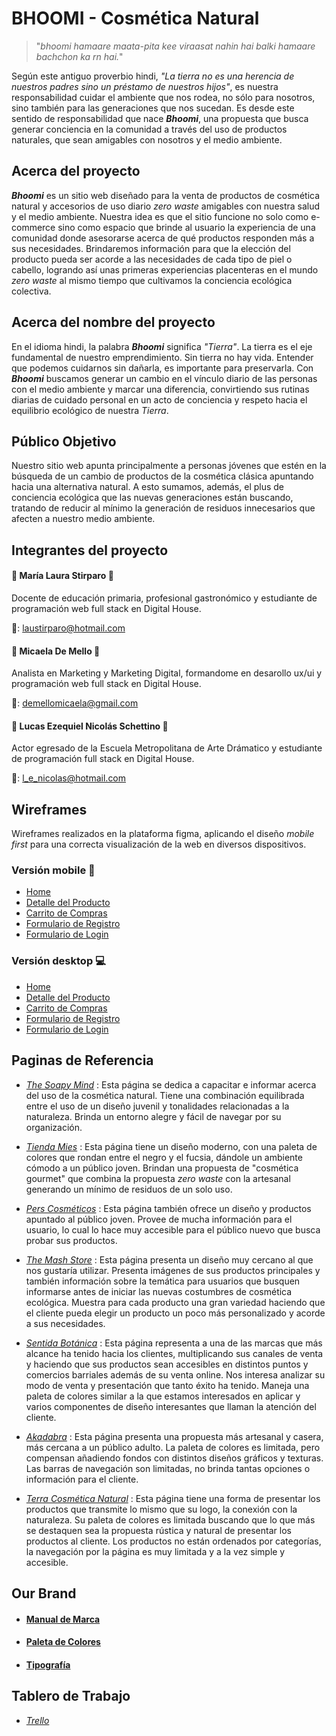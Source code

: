 # BHOOMI - Cosmética Natural

> "*bhoomi hamaare maata-pita kee viraasat nahin hai balki hamaare bachchon ka rn hai.*"

Según este antiguo proverbio hindi, *"La tierra no es una herencia de nuestros padres sino un préstamo de nuestros hijos"*, es nuestra responsabilidad cuidar el ambiente que nos rodea, no sólo para nosotros, sino también para las generaciones que nos sucedan. Es desde este sentido de responsabilidad que nace ***Bhoomi***, una propuesta que busca generar conciencia en la comunidad a través del uso de productos naturales, que sean amigables con nosotros y el medio ambiente.

## Acerca del proyecto

***Bhoomi***  es un sitio web diseñado para la venta de productos de cosmética natural y accesorios de uso diario *zero waste* amigables con nuestra salud y el medio ambiente. Nuestra idea es que el sitio funcione no solo como e-commerce sino como espacio que brinde al usuario la experiencia de una comunidad donde asesorarse acerca de qué productos responden más a sus necesidades.
Brindaremos información para que la elección del producto pueda ser acorde a las necesidades de cada tipo de piel o cabello, logrando así unas primeras experiencias placenteras en el mundo *zero waste* al mismo tiempo que cultivamos la conciencia ecológica colectiva.

## Acerca del nombre del proyecto

En el idioma hindi, la palabra ***Bhoomi*** significa *"Tierra"*. La tierra es el eje fundamental de nuestro emprendimiento. Sin tierra no hay vida. Entender que podemos cuidarnos sin dañarla, es importante para preservarla. Con ***Bhoomi*** buscamos generar un cambio en el vínculo diario de las personas con el medio ambiente y marcar una diferencia, convirtiendo sus rutinas diarias de cuidado personal en un acto de conciencia y respeto hacia el equilibrio ecológico de nuestra *Tierra*.

## Público Objetivo

Nuestro sitio web apunta principalmente a personas jóvenes que estén en la búsqueda de un cambio de productos de la cosmética clásica apuntando hacia una alternativa natural. A esto sumamos, además, el plus de conciencia ecológica que las nuevas generaciones están buscando, tratando de reducir al mínimo la generación de residuos innecesarios que afecten a nuestro medio ambiente.

## Integrantes del proyecto

####  :woman: María Laura Stirparo :woman:
Docente de educación primaria, profesional gastronómico y estudiante de programación web full stack en Digital House.

:e-mail:: laustirparo@hotmail.com

#### :woman: Micaela De Mello :woman:
Analista en Marketing y Marketing Digital, formandome en desarollo ux/ui y programación web full stack en Digital House.

:e-mail:: demellomicaela@gmail.com

#### :man: Lucas Ezequiel Nicolás Schettino :man:
Actor egresado de la Escuela Metropolitana de Arte Drámatico y estudiante de programación full stack en Digital House.

:e-mail:: l_e_nicolas@hotmail.com

## Wireframes

Wireframes realizados en la plataforma figma, aplicando el diseño *mobile first* para una correcta visualización de la web en diversos dispositivos.

### Versión mobile :iphone:
- [Home](https://www.figma.com/file/oJvbyzHpeW3buZfZldBDdQ/Bhoomi-Mobile?node-id=0%3A3 "Home")
- [Detalle del Producto](https://www.figma.com/file/oJvbyzHpeW3buZfZldBDdQ/Bhoomi-Mobile?node-id=1%3A200 "Detalle del Producto")
- [Carrito de Compras](https://www.figma.com/file/oJvbyzHpeW3buZfZldBDdQ/Bhoomi-Mobile?node-id=2%3A229 "Carrito de Compras")
- [Formulario de Registro](https://www.figma.com/file/oJvbyzHpeW3buZfZldBDdQ/Bhoomi-Mobile?node-id=2%3A514 "Formulario de Registro")
- [Formulario de Login](https://www.figma.com/file/oJvbyzHpeW3buZfZldBDdQ/Bhoomi-Mobile?node-id=4%3A297 "Formulario de Login")
### Versión desktop :computer:
- [Home](https://www.figma.com/file/jK58ZJT5vug7ZZUTmUpbvu/Bhoomi-Desktop?node-id=0%3A1 "Home")
- [Detalle del Producto](https://www.figma.com/file/jK58ZJT5vug7ZZUTmUpbvu/Bhoomi-Desktop?node-id=11%3A77 "Detalle del Producto")
- [Carrito de Compras](https://www.figma.com/file/jK58ZJT5vug7ZZUTmUpbvu/Bhoomi-Desktop?node-id=12%3A74 "Carrito de Compras")
- [Formulario de Registro](https://www.figma.com/file/jK58ZJT5vug7ZZUTmUpbvu/Bhoomi-Desktop?node-id=13%3A45 "Formulario de Registro")
- [Formulario de Login](https://www.figma.com/file/jK58ZJT5vug7ZZUTmUpbvu/Bhoomi-Desktop?node-id=13%3A238 "Formulario de Login")

## Paginas de Referencia

- [*The Soapy Mind*](https://www.thesoapymind.com "The Soapy Mind") : Esta página se dedica a capacitar e informar acerca del uso de la cosmética natural. Tiene una combinación equilibrada entre el uso de un diseño juvenil y tonalidades relacionadas a la naturaleza. Brinda un entorno alegre y fácil de navegar por su organización. 

- [*Tienda Mies*](https://www.tiendamies.com "Tienda Mies") : Esta página tiene un diseño moderno,  con una paleta de colores que rondan entre el negro y el fucsia, dándole un ambiente cómodo a un público joven. Brindan una propuesta de "cosmética gourmet" que combina la propuesta *zero waste* con la artesanal generando un mínimo de residuos de un solo uso.

- [*Pers Cosméticos*](https://www.perscosmeticos.com.ar "Pers Cosméticos") : Esta página también ofrece un diseño y productos apuntado al público joven. Provee de mucha información para el usuario, lo cual lo hace muy accesible para el público nuevo que busca probar sus productos.

- [*The Mash Store*](https://www.themashstore.com.ar "The Mash Store") : Esta página presenta un diseño muy cercano al que nos gustaría utilizar. Presenta imágenes de sus productos principales y también información sobre la temática para usuarios que busquen informarse antes de iniciar las nuevas costumbres de cosmética ecológica. Muestra para cada producto una gran variedad haciendo que el cliente pueda elegir un producto un poco más personalizado y acorde a sus necesidades.

- [*Sentida Botánica*](https://www.sentidabotanica.com "Sentida Botánica") : Esta página representa a una de las marcas que más alcance ha tenido hacia los clientes, multiplicando sus canales de venta y haciendo que sus productos sean accesibles en distintos puntos y comercios barriales además de su venta online. Nos interesa analizar su modo de venta y presentación que tanto éxito ha tenido. 
Maneja una paleta de colores similar a la que estamos interesados en aplicar y varios componentes de diseño interesantes que llaman la atención del cliente.

- [*Akadabra*](https://www.akadabra.com "Akadabra") : Esta página presenta una propuesta más artesanal y casera, más cercana a un público  adulto. La paleta de colores es limitada, pero compensan añadiendo fondos con distintos diseños gráficos y texturas. Las barras de navegación son limitadas, no brinda tantas opciones o información para el cliente.

- [*Terra Cosmética Natural*](https://www.terracosmeticanatural.com "Terra Cosmética Natural") : Esta página tiene una forma de presentar los productos que transmite lo mismo que su logo, la conexión con la naturaleza. Su paleta de colores es limitada buscando que lo que más se destaquen sea la propuesta rústica y natural de presentar los productos al cliente. Los productos no están ordenados por categorías, la navegación por la página es muy limitada y a la vez simple y accesible.

## Our Brand

- #### [Manual de Marca](https://drive.google.com/file/d/1ldp75Heem_z84a4fmYNkjh0XWbzzH1kx/view?usp=sharing "Manual de Marca")
- #### [Paleta de Colores](https://coolors.co/f5e7d9-66a535-dddd77-35120b-7b7b7b "Paleta de Colores")
- #### [Tipografía](https://fonts.google.com/specimen/Poppins?query=pop "Fuente Poppins")

## Tablero de Trabajo

- [*Trello*](https://trello.com/b/Z1dGZLn9/proyecto-equipo-3 "Tablero de Trabajo - Equipo 3")
